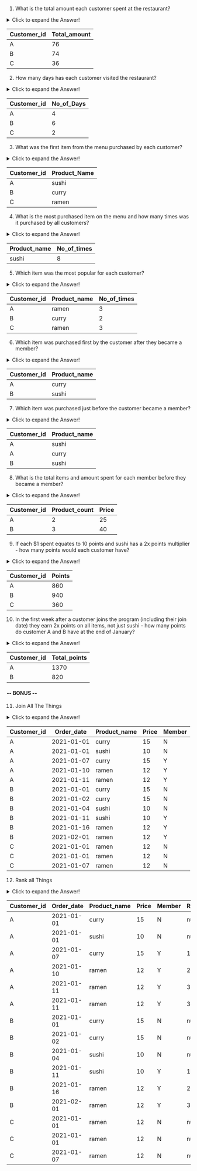 1) What is the total amount each customer spent at the restaurant?

<details>
<summary>Click to expand the Answer!</summary>
  
```sql
SELECT 
    S.customer_id, SUM(M.price) AS total_amount
FROM
    Sales S
        JOIN
    Menu M ON S.product_id = M.product_id
GROUP BY S.customer_id;
```
</details>


|Customer_id | Total_amount |
|------------|--------------|
| A		|	76|
|B	| 74|
|C | 36|

2) How many days has each customer visited the restaurant?
<details>
<summary>Click to expand the Answer!</summary>

```sql
SELECT 
    customer_id, COUNT(DISTINCT order_date) AS NO_oF_days
FROM
    Sales S
GROUP BY S.customer_id;
```
</details>

|Customer_id | No_of_Days |
|---------------|---------|
|A|4|
|B|6|
|C|2|

3) What was the first item from the menu purchased by each customer?
<details>
<summary>Click to expand the Answer!</summary>
  
```sql
select customer_id, product_name from 
(
select  S.customer_id, M.product_name 
,row_number() over(partition by customer_id order by order_date ) as rnk 
FROM Sales S
JOIN Menu M ON S.product_id = M.product_id
) X
where rnk = 1;
```
</details>

|Customer_id | Product_Name |
|---------------|---------|
|A|sushi|
|B|curry|
|C|ramen|

4) What is the most purchased item on the menu and how many times was it purchased by all customers?
<details>
<summary>Click to expand the Answer!</summary>

```sql
SELECT 
M.product_name, count(order_date) AS NO_Of_times 
FROM Sales S
JOIN Menu M ON S.product_id = M.product_id
group by M.product_name
order by count(order_date) desc
```
</details>

|Product_name | No_of_times |
|---------------|---------|
|sushi|8|

5) Which item was the most popular for each customer?
<details>
<summary>Click to expand the Answer!</summary>

```sql
select customer_id,product_name,nooftimes from 
(
select customer_id,M.product_name, count(order_date) AS nooftimes,
row_number() over( partition by customer_id order by count(order_date) desc) as rnk 
FROM Sales S
JOIN Menu M ON S.product_id = M.product_id
group by customer_id,M.product_name
) X
where rnk =1;
```
</details>

|Customer_id | Product_name |No_of_times |
|---------------|------------------|------|
|A|ramen| 3
|B|curry| 2
|C|ramen| 3


6) Which item was purchased first by the customer after they became a member?
<details>
<summary>Click to expand the Answer!</summary>

```sql
with cte1 as(select S.customer_id,order_date,join_date,M.product_name,
rank() over(partition by customer_id order by order_date) as rnk
FROM Sales S
JOIN Menu M ON S.product_id = M.product_id
Join members P on S.customer_id = P.customer_id
where order_date >= join_date
)
select customer_id
	 ,product_name
from cte1 
where rnk = 1;
```
</details>

|Customer_id  | Product_name |
|---------------|---------|
|A|curry|
|B|sushi|

7) Which item was purchased just before the customer became a member?
<details>
<summary>Click to expand the Answer!</summary>

```sql
with cte1 as(
select S.customer_id,order_date,join_date,M.product_name,
rank() over(partition by customer_id order by order_date desc) as rnk
FROM Sales S
JOIN Menu M ON S.product_id = M.product_id
Join members P on S.customer_id = P.customer_id
where order_date < join_date
)
select customer_id
	 ,product_name
from cte1 
where rnk = 1;
```
</details>

|Customer_id  | Product_name |
|---------------|---------|
|A|sushi|
|A|curry|
|B|sushi|

8) What is the total items and amount spent for each member before they became a member?
<details>
<summary>Click to expand the Answer!</summary>

```sql
SELECT 
    S.customer_id,
    COUNT(S.product_id) AS Products,
    SUM(M.price) AS Price
FROM
    Sales S
        JOIN
    Menu M ON S.product_id = M.product_id
        JOIN
    members P ON S.customer_id = P.customer_id
WHERE
    order_date < join_date
GROUP BY customer_id
ORDER BY customer_id;
```
</details>

|Customer_id  | Product_count | Price|
|---------------|---------|-----|
|A|2|25|
|B|3|40|

9) If each $1 spent equates to 10 points and sushi has a 2x points multiplier - how many points would each customer have?
<details>
<summary>Click to expand the Answer!</summary>

```sql
SELECT 
    S.customer_id,
    SUM(CASE
        WHEN product_name = 'sushi' THEN price * 10 * 2
        ELSE price * 10
    END) AS points
FROM
    Sales S
        JOIN
    Menu M ON S.product_id = M.product_id
GROUP BY customer_id;
```

</details>

|Customer_id  | Points|
|---------------|---------
|A|860|
|B|940|
|C|360|

10) In the first week after a customer joins the program (including their join date) they earn 2x points on all items, not just sushi - how many points do customer A and B have at the end of January?
<details>
<summary>Click to expand the Answer!</summary>
  
  ```sql
WITH CTE1 AS (
    SELECT
        S.customer_id,
        S.order_date,
        M.product_name,
        M.price,
        CASE
            WHEN product_name = 'sushi' THEN 2 * M.price 
            WHEN order_date BETWEEN P.join_date AND DATE_ADD(P.join_date, INTERVAL 6 DAY) THEN 2 * M.price
            ELSE M.price
        END AS points
    FROM
        Sales S
        JOIN Menu M ON S.product_id = M.product_id
        JOIN Members P ON S.customer_id = P.customer_id
    WHERE
        DATE_FORMAT(order_date, '%Y-%m-01') = '2021-01-01'
)
SELECT
    customer_id,
    SUM(points) * 10 AS total_points
FROM
    CTE1
GROUP BY
    customer_id
order by customer_id;
```
</details>

|Customer_id  | Total_points|
|---------------|---------
|A|1370|
|B|820|

#### -- BONUS --

11) Join All The Things
<details>
<summary>Click to expand the Answer!</summary>

```sql
SELECT 
    S.customer_id,
    S.order_date,
    M.product_name,
    M.price,
    CASE
        WHEN order_date >= join_date THEN 'Y'
        ELSE 'N'
    END AS Member
FROM
    Sales S
        JOIN
    Menu M ON S.product_id = M.product_id
        LEFT JOIN
    Members P ON S.customer_id = P.customer_id
ORDER BY S.customer_id , S.order_date , M.product_name;
```
</details>

|Customer_id  | Order_date|Product_name |Price|Member|
|---------------|---------|-----|-----|--------|
|A|2021-01-01|curry|15|N   |
|A|2021-01-01|sushi|10|N
|A|2021-01-07|curry|15|Y
|A|2021-01-10|ramen|12|Y
|A|2021-01-11|ramen|12|Y
|B|2021-01-01|curry|15|N
|B|2021-01-02|curry|15|N
|B|2021-01-04|sushi|10|N
|B|2021-01-11|sushi|10|Y
|B|2021-01-16|ramen|12|Y
|B|2021-02-01|ramen|12|Y
|C|2021-01-01|ramen|12|N
|C|2021-01-01|ramen|12|N
|C|2021-01-07|ramen|12|N

12) Rank all Things
<details>
<summary>Click to expand the Answer!</summary>
  
```sql
with CTE1 as (
SELECT 
    S.customer_id,
    S.order_date,
    M.product_name,
    M.price,
    CASE
        WHEN order_date >= join_date THEN 'Y'
        ELSE 'N'
    END AS Member
FROM
    Sales S
        JOIN
    Menu M ON S.product_id = M.product_id
        LEFT JOIN
    Members P ON S.customer_id = P.customer_id
ORDER BY S.customer_id , S.order_date , M.product_name
)
select * ,
    CASE
    
		WHEN Member = 'N' then NULL 
        else rank() over(PARTITION BY customer_id,Member ORDER BY order_date) end AS RNK
from CTE1;
```
</details >

|Customer_id  | Order_date|Product_name |Price|Member|Rank
|---------------|---------|-----|-----|--------|---|
|A|2021-01-01|curry|15|N   | null
|A|2021-01-01|sushi|10|N|null
|A|2021-01-07|curry|15|Y|1
|A|2021-01-10|ramen|12|Y|2
|A|2021-01-11|ramen|12|Y|3
|A|2021-01-11|ramen|12|Y|3
|B|2021-01-01|curry|15|N|null
|B|2021-01-02|curry|15|N|null
|B|2021-01-04|sushi|10|N|null
|B|2021-01-11|sushi|10|Y|1
|B|2021-01-16|ramen|12|Y|2
|B|2021-02-01|ramen|12|Y|3
|C|2021-01-01|ramen|12|N|null
|C|2021-01-01|ramen|12|N|null
|C|2021-01-07|ramen|12|N|null
